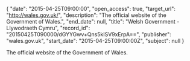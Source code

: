 {
  "date": "2015-04-25T09:00:00", 
  "open_access": true, 
  "target_url": "http://wales.gov.uk/", 
  "description": "The official website of the Government of Wales.", 
  "end_date": null, 
  "title": "Welsh Government - Llywodraeth Cymru", 
  "record_id": "20150425T090000/dGYYGwv+Qns5kISV9xErpA==", 
  "publisher": "wales.gov.uk", 
  "start_date": "2015-04-25T09:00:00Z", 
  "subject": null
}

The official website of the Government of Wales.